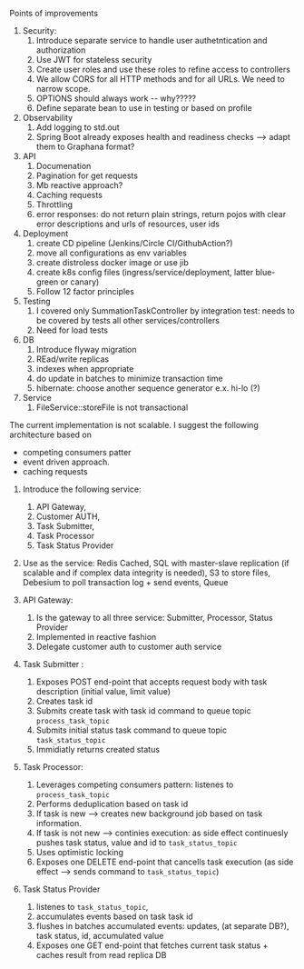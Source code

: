 Points of improvements

1. Security:
   1. Introduce separate service to handle user authetntication and authorization
   2. Use JWT for stateless security
   3. Create user roles and use these roles to refine access to controllers
   4. We allow CORS for all HTTP methods and for all URLs. We need to narrow scope.
   5. OPTIONS should always work  -- why?????
   6. Define separate bean to use in testing or based on profile
2. Observability
   1. Add logging to std.out
   2. Spring Boot already exposes health and readiness checks --> adapt them to Graphana format?
3. API
   1. Documenation
   2. Pagination for get requests
   3. Mb reactive approach?
   4. Caching requests
   5. Throttling
   6. error responses: do not return plain strings, return pojos with clear error descriptions and urls of resources,
   user ids
4. Deployment
   1. create CD pipeline (Jenkins/Circle CI/GithubAction?)
   2. move all configurations as env variables
   3. create distroless docker image or use jib
   4. create k8s config files (ingress/service/deployment, latter blue-green or canary)
   5. Follow 12 factor principles
5. Testing
   1. I covered only SummationTaskController by integration test: needs to be covered by tests all other services/controllers
   2. Need for load tests
6. DB 
   1. Introduce flyway migration
   2. REad/write replicas
   3. indexes when appropriate
   4. do update in batches to minimize transaction time
   5. hibernate: choose another sequence generator e.x. hi-lo (?)
7. Service
   1. FileService::storeFile is not transactional

The current implementation is not scalable. I suggest the following architecture based on 
- competing consumers patter
- event driven approach. 
- caching requests

1. Introduce the following service: 
   1. API Gateway, 
   2. Customer AUTH, 
   3. Task Submitter, 
   4. Task Processor
   5. Task Status Provider
2. Use as the service: Redis Cached, SQL with master-slave replication (if scalable and if complex data integrity is needed), S3 to store files, 
Debesium to poll transaction log + send events, Queue


1. API Gateway:
   1. Is the gateway to all three service: Submitter, Processor, Status Provider
   2. Implemented in reactive fashion
   3. Delegate customer auth to customer auth service 

2. Task Submitter :
   1. Exposes POST end-point that accepts request body with task description (initial value, limit value)
   2. Creates task id 
   3. Submits create task with task id command to queue topic ``process_task_topic``
   4. Submits initial status task command to queue topic ``task_status_topic``
   5. Immidiatly returns created status
   
3. Task Processor:
   1. Leverages competing consumers pattern: listenes to  ``process_task_topic``
   2. Performs deduplication based on task id
   3. If task is new --> creates new background job based on task information. 
   4. If task is not new --> continies execution: as side effect continuesly pushes task status, value and id to ``task_status_topic``
   5. Uses optimistic locking 
   6. Exposes one DELETE end-point that cancells task execution (as side effect --> sends command to ``task_status_topic``)
   
4. Task Status Provider 
   1. listenes to  ``task_status_topic``, 
   2. accumulates events based on task task id
   3. flushes in batches accumulated events: updates, (at separate DB?), task status, id, accumulated value
   4. Exposes one GET end-point that fetches current task status + caches result from read replica DB